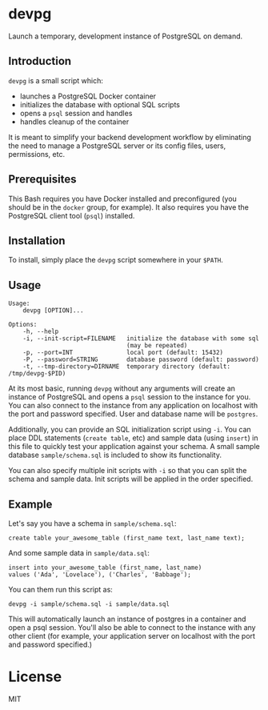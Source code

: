 # devpg

Launch a temporary, development instance of PostgreSQL on demand. 

## Introduction

`devpg` is a small script which:
* launches a PostgreSQL Docker container
* initializes the database with optional SQL scripts
* opens a `psql` session and handles 
* handles cleanup of the container 

It is meant to simplify your backend development workflow by eliminating the need to manage a PostgreSQL server or its config files, users, permissions, etc.

## Prerequisites

This Bash requires you have Docker installed and preconfigured (you should be in the `docker` group, for example). 
It also requires you have the PostgreSQL client tool (`psql`) installed. 

## Installation

To install, simply place the `devpg` script somewhere in your `$PATH`.

## Usage

    Usage:
        devpg [OPTION]...

    Options:
        -h, --help
        -i, --init-script=FILENAME   initialize the database with some sql
                                     (may be repeated)
        -p, --port=INT               local port (default: 15432)
        -P, --password=STRING        database password (default: password)
        -t, --tmp-directory=DIRNAME  temporary directory (default: /tmp/devpg-$PID)

At its most basic, running `devpg` without any arguments will create an instance of PostgreSQL and opens a `psql` session to the instance for you.
You can also connect to the instance from any application on localhost with the port and password specified. 
User and database name will be `postgres`. 

Additionally, you can provide an SQL initialization script using `-i`. 
You can place DDL statements (`create table`, etc) and sample data (using `insert`) in this file to quickly test your application against your schema. 
A small sample database `sample/schema.sql` is included to show its functionality.

You can also specify multiple init scripts with `-i` so that you can split the schema and sample data. Init scripts will be applied in the order specified.

## Example

Let's say you have a schema in `sample/schema.sql`:

    create table your_awesome_table (first_name text, last_name text);

And some sample data in `sample/data.sql`:

    insert into your_awesome_table (first_name, last_name) 
    values ('Ada', 'Lovelace'), ('Charles', 'Babbage');

You can them run this script as:

    devpg -i sample/schema.sql -i sample/data.sql 

This will automatically launch an instance of postgres in a container and open a psql session. You'll also be able to connect to the instance with any other client (for example, your application server on localhost with the port and password specified.)

# License

MIT
